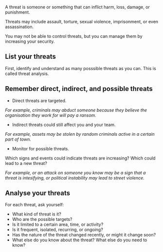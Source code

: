 [Title]: # (Threats)
[Order]: # (3)

A threat is someone or something that can inflict harm, loss, damage, or punishment.  

Threats may include assault, torture, sexual violence, imprisonment, or even assassination. 

You may not be able to control threats, but you can manage them by increasing your security. 

## List your threats

First, identify and understand as many posssible threats as you can. This is called threat analysis. 

## Remember direct, indirect, and possible threats

* Direct threats are targeted.

*For example, criminals may abduct someone because they believe the organisation they work for will pay a ransom.* 

* Indirect threats could still affect you and your team.

*For example, assets may be stolen by random criminals active in a certain part of town.* 

* Monitor for possible threats. 

Which signs and events could indicate threats are increasing? Which could lead to a new threat? 

*For example, or an attack on someone you know may be a sign that a threat is intesifying, or political instability may lead to street violence.*

## Analyse your threats

For each threat, ask yourself: 

- What kind of threat is it? 
- Who are the possible targets? 
- Is it limited to a certain area, time, or activity? 
- Is it frequent, isolated, recurring, or ongoing?
- Has the nature of the threat changed recently, or might it change soon?  
- What else do you know about the threat? What else do you need to know? 
